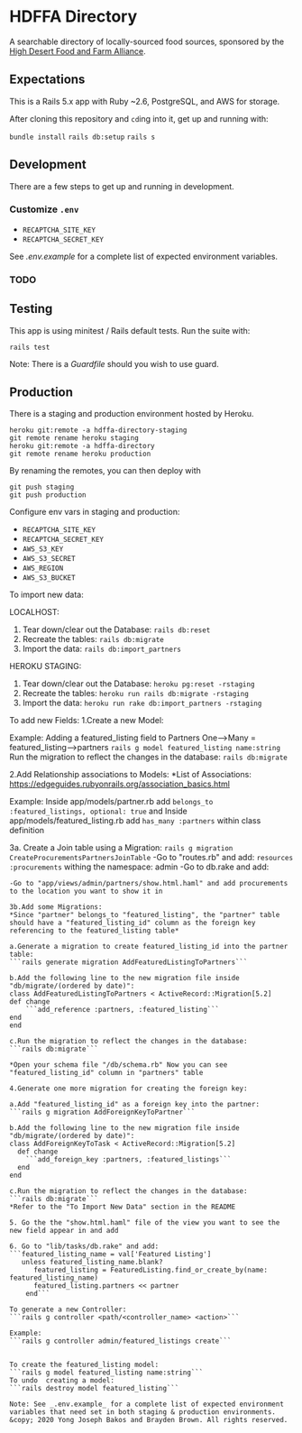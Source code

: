 # HDFFA Directory

A searchable directory of locally-sourced food sources, sponsored by the
[High Desert Food and Farm Alliance](https://www.hdffa.org).

## Expectations

This is a Rails 5.x app with Ruby \~2.6, PostgreSQL, and AWS for storage.

After cloning this repository and `cd`ing into it, get up and running with:

`bundle install`
`rails db:setup`
`rails s`

## Development

There are a few steps to get up and running in development.

### Customize `.env`

* `RECAPTCHA_SITE_KEY`
* `RECAPTCHA_SECRET_KEY`

See _.env.example_ for a complete list of expected environment variables.

### TODO

## Testing

This app is using minitest / Rails default tests. Run the suite with:

`rails test`

Note: There is a _Guardfile_ should you wish to use guard.

## Production

There is a staging and production environment hosted by Heroku.

```
heroku git:remote -a hdffa-directory-staging
git remote rename heroku staging
heroku git:remote -a hdffa-directory
git remote rename heroku production
```

By renaming the remotes, you can then deploy with

```
git push staging
git push production
```

Configure env vars in staging and production:

* `RECAPTCHA_SITE_KEY`
* `RECAPTCHA_SECRET_KEY`
* `AWS_S3_KEY`
* `AWS_S3_SECRET`
* `AWS_REGION`
* `AWS_S3_BUCKET`


To import new data:

LOCALHOST:
1. Tear down/clear out the Database:
```rails db:reset```
2. Recreate the tables:
```rails db:migrate```
3. Import the data:
```rails db:import_partners```

HEROKU STAGING:
1. Tear down/clear out the Database:
```heroku pg:reset -rstaging```
2. Recreate the tables:
```heroku run rails db:migrate -rstaging```
3. Import the data:
```heroku run rake db:import_partners -rstaging```

To add new Fields: 
1.Create a new Model: 

Example: Adding a featured_listing field to Partners
One-->Many = featured_listing-->partners
```rails g model featured_listing name:string```
Run the migration to reflect the changes in the database:
```rails db:migrate```

2.Add Relationship associations to Models:
*List of Associations: https://edgeguides.rubyonrails.org/association_basics.html

Example: Inside app/models/partner.rb add ```belongs_to :featured_listings, optional: true``` and 
Inside app/models/featured_listing.rb add ```has_many :partners``` within class definition

3a. Create a Join table using a Migration: 
```rails g migration CreateProcurementsPartnersJoinTable```
-Go to "routes.rb" and add: 
```resources :procurements``` withing the namespace: admin
-Go to db.rake and add:
```
-Go to "app/views/admin/partners/show.html.haml" and add procurements to the location you want to show it in

3b.Add some Migrations:
*Since "partner" belongs_to "featured_listing", the "partner" table should have a "featured_listing_id" column as the foreign key
referencing to the featured_listing table*

a.Generate a migration to create featured_listing_id into the partner table:
```rails generate migration AddFeaturedListingToPartners```

b.Add the following line to the new migration file inside "db/migrate/(ordered by date)":
class AddFeaturedListingToPartners < ActiveRecord::Migration[5.2]
def change
    ```add_reference :partners, :featured_listing```
end
end

c.Run the migration to reflect the changes in the database:
```rails db:migrate```

*Open your schema file "/db/schema.rb" Now you can see "featured_listing_id" column in "partners" table

4.Generate one more migration for creating the foreign key:

a.Add "featured_listing_id" as a foreign key into the partner:
```rails g migration AddForeignKeyToPartner```

b.Add the following line to the new migration file inside "db/migrate/(ordered by date)":
class AddForeignKeyToTask < ActiveRecord::Migration[5.2]
  def change
    ```add_foreign_key :partners, :featured_listings```
  end
end

c.Run the migration to reflect the changes in the database:
```rails db:migrate```
*Refer to the "To Import New Data" section in the README

5. Go the the "show.html.haml" file of the view you want to see the new field appear in and add

6. Go to "lib/tasks/db.rake" and add:
```featured_listing_name = val['Featured Listing']
   unless featured_listing_name.blank?
      featured_listing = FeaturedListing.find_or_create_by(name: featured_listing_name)
      featured_listing.partners << partner
    end```

To generate a new Controller:
```rails g controller <path/<controller_name> <action>```

Example: 
```rails g controller admin/featured_listings create```


To create the featured_listing model:
```rails g model featured_listing name:string```
To undo  creating a model:
```rails destroy model featured_listing```

Note: See _.env.example_ for a complete list of expected environment
variables that need set in both staging & production environments.
&copy; 2020 Yong Joseph Bakos and Brayden Brown. All rights reserved.
